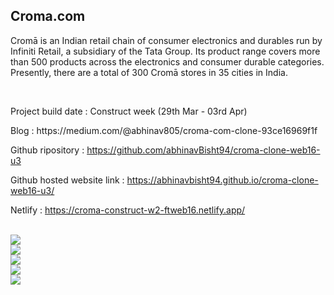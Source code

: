 <h2>Croma.com</h2>

<p>
Cromā is an Indian retail chain of consumer electronics and durables run by Infiniti Retail, a subsidiary of the Tata Group. Its product range covers more than 500 products across the electronics and consumer durable categories. Presently, there are a total of 300 Cromā stores in 35 cities in India.
</p>

<br/>
<p>Project build date : Construct week (29th Mar - 03rd Apr)</p>

<p>
Blog : https://medium.com/@abhinav805/croma-com-clone-93ce16969f1f

Github ripository : https://github.com/abhinavBisht94/croma-clone-web16-u3

Github hosted website link : https://abhinavbisht94.github.io/croma-clone-web16-u3/

Netlify : https://croma-construct-w2-ftweb16.netlify.app/

</p>

<br/>
<img src="https://miro.medium.com/max/700/1*NNKNl9-ceogQdtcwpq6-ig.png"/>

<br/>
<img src="https://miro.medium.com/max/700/1*p-ER80w_c6ypX2GLRPfOzg.png"/>

<br/>
<img src="https://miro.medium.com/max/627/1*JEOEolgcCE7nBt1lLfXIsA.png"/>

<br/>
<img src="https://miro.medium.com/max/700/1*N7QBLwmhoW42QvDrZZSE5g.png"/>

<br/>
<img src="https://miro.medium.com/max/700/1*L7TotUH3qaZi8PlHwqhqwQ.png"/>

